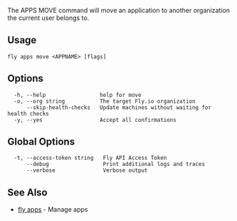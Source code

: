 The APPS MOVE command will move an application to another
organization the current user belongs to.


## Usage
~~~
fly apps move <APPNAME> [flags]
~~~

## Options

~~~
  -h, --help                 help for move
  -o, --org string           The target Fly.io organization
      --skip-health-checks   Update machines without waiting for health checks
  -y, --yes                  Accept all confirmations
~~~

## Global Options

~~~
  -t, --access-token string   Fly API Access Token
      --debug                 Print additional logs and traces
      --verbose               Verbose output
~~~

## See Also

* [fly apps](/docs/flyctl/apps/)	 - Manage apps

